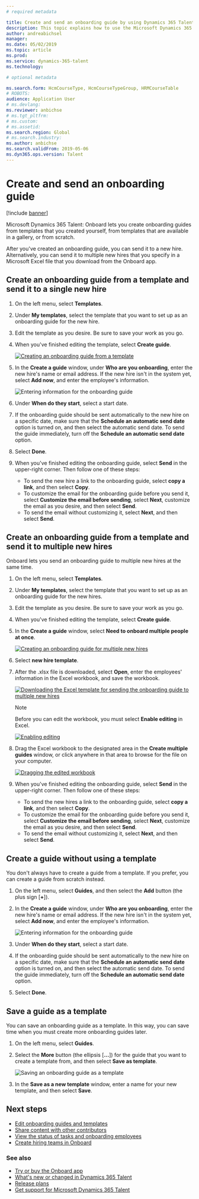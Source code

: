 ```yaml
---
# required metadata

title: Create and send an onboarding guide by using Dynamics 365 Talent - Onboard
description: This topic explains how to use the Microsoft Dynamics 365 Talent - Onboard app to create an onboarding guide for your new hires. This task is an essential first step in a human capital management (HCM) hire-to-retire strategy.
author: andreabichsel
manager:
ms.date: 05/02/2019
ms.topic: article
ms.prod:
ms.service: dynamics-365-talent
ms.technology:

# optional metadata

ms.search.form: HcmCourseType, HcmCourseTypeGroup, HRMCourseTable
# ROBOTS:
audience: Application User
# ms.devlang:
ms.reviewer: anbichse
# ms.tgt_pltfrm:
# ms.custom:
# ms.assetid:
ms.search.region: Global
# ms.search.industry:
ms.author: anbichse
ms.search.validFrom: 2019-05-06
ms.dyn365.ops.version: Talent
---
```


# Create and send an onboarding guide

[!include [banner](includes/banner.md)]

Microsoft Dynamics 365 Talent: Onboard lets you create onboarding guides from templates that you created yourself, from templates that are available in a gallery, or from scratch.

After you've created an onboarding guide, you can send it to a new hire. Alternatively, you can send it to multiple new hires that you specify in a Microsoft Excel file that you download from the Onboard app.

## Create an onboarding guide from a template and send it to a single new hire

1. On the left menu, select **Templates**.
2. Under **My templates**, select the template that you want to set up as an onboarding guide for the new hire.
3. Edit the template as you desire. Be sure to save your work as you go.
4. When you've finished editing the template, select **Create guide**.

    [![Creating an onboarding guide from a template](./media/onboard-create-guide.png)](./media/onboard-create-guide.png)

5. In the **Create a guide** window, under **Who are you onboarding**, enter the new hire's name or email address. If the new hire isn't in the system yet, select **Add now**, and enter the employee's information.

    ![[Entering information for the onboarding guide](./media/onboard-create-a-guide-window.png)](./media/onboard-create-a-guide-window.png)

6. Under **When do they start**, select a start date.
7. If the onboarding guide should be sent automatically to the new hire on a specific date, make sure that the **Schedule an automatic send date** option is turned on, and then select the automatic send date. To send the guide immediately, turn off the **Schedule an automatic send date** option.
8. Select **Done**.
9. When you've finished editing the onboarding guide, select **Send** in the upper-right corner. Then follow one of these steps:

    - To send the new hire a link to the onboarding guide, select **copy a link**, and then select **Copy**.
    - To customize the email for the onboarding guide before you send it, select **Customize the email before sending**, select **Next**, customize the email as you desire, and then select **Send**.
    - To send the email without customizing it, select **Next**, and then select **Send**.

## Create an onboarding guide from a template and send it to multiple new hires

Onboard lets you send an onboarding guide to multiple new hires at the same time.

1. On the left menu, select **Templates**.
2. Under **My templates**, select the template that you want to set up as an onboarding guide for the new hires.
3. Edit the template as you desire. Be sure to save your work as you go.
4. When you've finished editing the template, select **Create guide**.
5. In the **Create a guide** window, select **Need to onboard multiple people at once**.

    [![Creating an onboarding guide for multiple new hires](./media/onboard-send-guide-multiple-people.png)](./media/onboard-send-guide-multiple-people.png)

6. Select **new hire template**.
7. After the .xlsx file is downloaded, select **Open**, enter the employees' information in the Excel workbook, and save the workbook.

    [![Downloading the Excel template for sending the onboarding guide to multiple new hires](./media/onboard-send-guide-download-spreadsheet.png)](./media/onboard-send-guide-download-spreadsheet.png)

    > [!NOTE]
    > Before you can edit the workbook, you must select **Enable editing** in Excel.
    > 
    > [![Enabling editing](./media/onboard-send-guide-enable-editing.png)](./media/onboard-send-guide-enable-editing.png)

8. Drag the Excel workbook to the designated area in the **Create multiple guides** window, or click anywhere in that area to browse for the file on your computer.

    [![Dragging the edited workbook](./media/onboard-send-guide-drag-spreadsheet.png)](./media/onboard-send-guide-drag-spreadsheet.png)

9. When you've finished editing the onboarding guide, select **Send** in the upper-right corner. Then follow one of these steps:

    - To send the new hires a link to the onboarding guide, select **copy a link**, and then select **Copy**.
    - To customize the email for the onboarding guide before you send it, select **Customize the email before sending**, select **Next**, customize the email as you desire, and then select **Send**.
    - To send the email without customizing it, select **Next**, and then select **Send**.

## Create a guide without using a template

You don't always have to create a guide from a template. If you prefer, you can create a guide from scratch instead.

1. On the left menu, select **Guides**, and then select the **Add** button (the plus sign \[**+**\]).
2. In the **Create a guide** window, under **Who are you onboarding**, enter the new hire's name or email address. If the new hire isn't in the system yet, select **Add now**, and enter the employee's information.

    ![[Entering information for the onboarding guide](./media/onboard-create-a-guide-window.png)](./media/onboard-create-a-guide-window.png)

3. Under **When do they start**, select a start date.
4. If the onboarding guide should be sent automatically to the new hire on a specific date, make sure that the **Schedule an automatic send date** option is turned on, and then select the automatic send date. To send the guide immediately, turn off the **Schedule an automatic send date** option.
5. Select **Done**.

## Save a guide as a template

You can save an onboarding guide as a template. In this way, you can save time when you must create more onboarding guides later.

1. On the left menu, select **Guides**.
2. Select the **More** button (the ellipsis \[**...**\]) for the guide that you want to create a template from, and then select **Save as template**.

    ![[Saving an onboarding guide as a template](./media/onboard-save-guide-as-template.png)](./media/onboard-save-guide-as-template.png)

3. In the **Save as a new template** window, enter a name for your new template, and then select **Save**.

## Next steps

- [Edit onboarding guides and templates](./onboard-edit-guides-templates.md)
- [Share content with other contributors](./onboard-share-template.md)
- [View the status of tasks and onboarding employees](./onboard-view-status.md)
- [Create hiring teams in Onboard](./onboard-create-team.md)

### See also

- [Try or buy the Onboard app](https://dynamics.microsoft.com/talent/onboard/)
- [What's new or changed in Dynamics 365 Talent](./whats-new.md)
- [Release plans](https://docs.microsoft.com/business-applications-release-notes/index)
- [Get support for Microsoft Dynamics 365 Talent](./talent-support.md)
